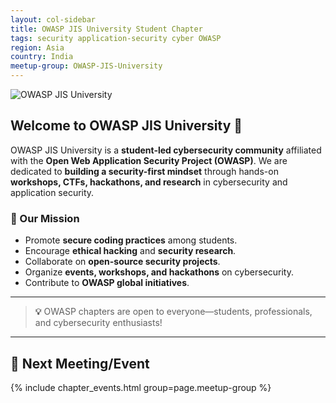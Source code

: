 ```yaml
---
layout: col-sidebar
title: OWASP JIS University Student Chapter
tags: security application-security cyber OWASP
region: Asia
country: India
meetup-group: OWASP-JIS-University
---
```


![OWASP JIS University](https://github.com/OWASP/www-chapter-jis-university-student-chapter/blob/main/assets/images/OWASP%20JISU.jpg)

## Welcome to OWASP JIS University 🚀  

OWASP JIS University is a **student-led cybersecurity community** affiliated with the **Open Web Application Security Project (OWASP)**. We are dedicated to **building a security-first mindset** through hands-on **workshops, CTFs, hackathons, and research** in cybersecurity and application security.  

### **🥷 Our Mission**  
- Promote **secure coding practices** among students.  
- Encourage **ethical hacking** and **security research**.  
- Collaborate on **open-source security projects**.  
- Organize **events, workshops, and hackathons** on cybersecurity.  
- Contribute to **OWASP global initiatives**.  

---

> **💡** OWASP chapters are open to everyone—students, professionals, and cybersecurity enthusiasts!  

---

## **📅 Next Meeting/Event**  
{% include chapter_events.html group=page.meetup-group %}
